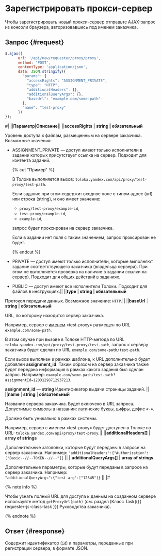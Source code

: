 # Зарегистрировать прокси-сервер

Чтобы зарегистрировать новый прокси-сервер отправьте AJAX-запрос из консоли браузера, авторизовавшись под именем заказчика.

## Запрос {#request}

```js
$.ajax({
      url: '/api/new/requester/proxy/proxy',
      method: 'POST',
      contentType: 'application/json',
      data: JSON.stringify({
        "params": {
          "accessRights": "ASSIGNMENT_PRIVATE",
          "type": "HTTP",
          "additionalHeaders": {},
          "additionalQueryArgs": {},
          "baseUrl": "example.com/some-path"
        },
        "name": "test-proxy"
      })
});
```

#|
||**Параметр**|**Описание**||
||**accessRights** | **string \| обязательный**

Уровень доступа к файлам, размещенным на сервере заказчика. Возможные значения:

- ASSIGNMENT_PRIVATE — доступ имеют только исполнители в задании которых присутствует ссылка на сервер. Подходит для контента заданий.

  {% cut "Пример" %}

  В Толоке выполняется вызов: `toloka.yandex.com/api/proxy/test-proxy/test-path`.

  Если задание при этом содержит входное поле с типом aдрес (url) или cтрока (string), и оно имеет значение:

  - `proxy/test-proxy/example-id`,
  - `test-proxy/example-id`,
  - `example-id`,

  запрос будет проксирован на сервер заказчика.

  Если в задании нет поля с таким значением, запрос проксирован не будет.

  {% endcut %}

- PRIVATE — доступ имеют только исполнители, которые выполняют задание соответствующего заказчика (владельца сервера). При этом не выполняется проверка на наличие в задании ссылки на сервер). Подходит для общих действий в заданиях.
- PUBLIC — доступ имеют все исполнители Толоки. Подходит для файлов в инструкциях.||
||**type** | **string \| обязательный**

Протокол передачи данных. Возможное значение: `HTTP`.||
||**baseUrl** | **string \| обязательный**

URL, по которому находится сервер заказчика.

Например, сервер с [именем](#name) «test-proxy» размещен по URL `example.com/some-path`.

В этом случае при вызове в Толоке HTTP-метода по URL `toloka.yandex.com/api/proxy/test-proxy/test-path`, запрос к серверу заказчика будет сделан по URL `example.com/some-path/test-path`.

Если вызов выполнен в рамках шаблона, к URL дополнительно будет добавлен **assignment_id**. Таким образом на сервер заказчика также будет передана информация в рамках какого задания был сделан запрос. Например: `example.com/some-path/test-path?assignmentId=12831298712937213`.

**assignment_id** — **string** Идентификатор выдачи страницы заданий.
||
||**name** | **string \| обязательный**

Название сервера заказчика. Будет включено в URL запроса. Допустимые символы в названии: латинские буквы, цифры, дефис «-».

Должно быть уникально в рамках системы.

Например, сервер с именем «test-proxy» будет доступен в Толоке по URL: `toloka.yandex.com/api/proxy/test-proxy`.||
||**additionalHeaders[]** | **array of strings**

Дополнительные заголовки, которые будут переданы в запросе на сервер заказчика. Например: ``` "additionalHeaders":{"Authorization":["Basic--//--TOKEN--//--"]} ```
||
||**additionalQueryArgs[]** | **array of strings**

Дополнительные параметры, которые будут переданы в запросе на сервер заказчика. Например:<br/>``` "additionalQueryArgs":{"test-arg":["12345"]} ```
||
|#

{% note info %}

Чтобы узнать полный URL для доступа к данным на созданном сервере используйте метод `getProxyUrl(path)` (см. раздел [Класс Task]({{ requester-js-class-task }}) Руководства заказчика).

{% endnote %}

## Ответ {#response}

Содержит идентификатор (`id`) и параметры, переданные при регистрации сервера, в формате JSON.